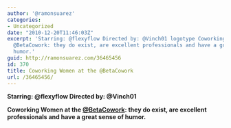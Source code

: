 ```yaml
---
author: '@ramonsuarez'
categories:
- Uncategorized
date: "2010-12-20T11:46:03Z"
excerpt: 'Starring: @flexyflow Directed by: @Vinch01 logotype Coworking Women at the
  @BetaCowork: they do exist, are excellent professionals and have a great sense of
  humor.'
guid: http://ramonsuarez.com/36465456
id: 370
title: Coworking Women at the @BetaCowork
url: /36465456/
---
```


**Starring: @flexyflow Directed by: @Vinch01**

**Coworking Women at the [@BetaCowork](http://twitter.com/betacowork "Betagroup Coworking Brussels in Twitter"): they do exist, are excellent professionals and have a great sense of humor.**